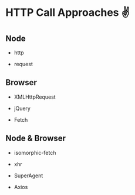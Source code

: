 # HTTP Call Approaches ✌️

## Node

*   http

*   request

## Browser

*   XMLHttpRequest

*   jQuery

*   Fetch

## Node & Browser

*   isomorphic-fetch

*   xhr

*   SuperAgent

*   Axios
